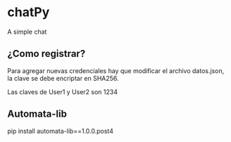 # chatPy
 A simple chat

## ¿Como registrar?
Para agregar nuevas credenciales hay que modificar el archivo datos.json, la clave se debe encriptar en SHA256.

Las claves de User1 y User2 son 1234

## Automata-lib
pip install automata-lib==1.0.0.post4
